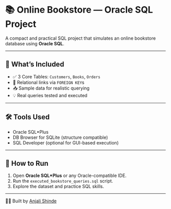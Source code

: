 # 📚 Online Bookstore — Oracle SQL Project

A compact and practical SQL project that simulates an online bookstore database using **Oracle SQL**.

---

## 🔧 What’s Included

- ✅ 3 Core Tables: `Customers`, `Books`, `Orders`
- 🔗 Relational links via `FOREIGN KEY`s
- 📥 Sample data for realistic querying
- 💡 Real queries tested and executed

---

## 🛠 Tools Used

- Oracle SQL*Plus
- DB Browser for SQLite (structure compatible)
- SQL Developer (optional for GUI-based execution)

---

## 🚀 How to Run

1. Open **Oracle SQL*Plus** or any Oracle-compatible IDE.
2. Run the `executed_bookstore_queries.sql` script.
3. Explore the dataset and practice SQL skills.

---

👩‍💻 Built by [Anjali Shinde](https://github.com/ShindeAnjali2k6)
